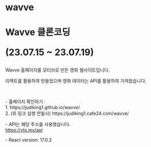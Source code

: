 # wavve

<h1>
  Wavve 클론코딩
<p>(23.07.15 ~ 23.07.19)</p>
</h1>
<p>
  Wavve 홈페이지를 모티브로 만든 영화 웹사이트입니다.
</p>
<p>
  리액트를 활용하여 만들었으며
  영화 데이터는 API를 활용하여 가져왔습니다.
</p>
<br>
<p>
  - 홈페이지 확인하기 :
  <br>
  1. https://judiking1.github.io/wavve/
  <br>
  2. (위 링크 실행 안될시) https://judiking1.cafe24.com/wavve/
</p>
<p>
  - API는 해당 주소를 사용했습니다.
  <br>
  <a href="https://yts.mx/api">https://yts.mx/api</a>
</p>


<p>
  - React version: 17.0.2
</p>



